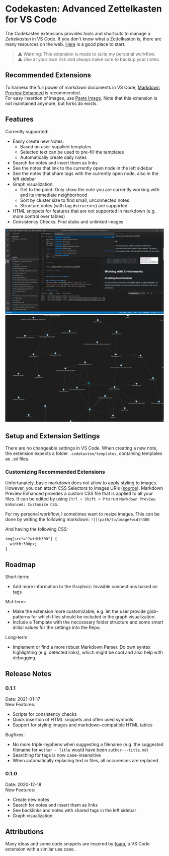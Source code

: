 # Codekasten: Advanced Zettelkasten for VS Code

The Codekasten extensions provides tools and shortcuts to manage a _Zettelkasten_ in VS Code. 
If you don't know what a Zettelkasten is, there are many resources on the web. [Here](http://evantravers.com/articles/2020/03/13/simple-markdown-zettelkasten/) is a good place to start.

> ⚠️ Warning: This extension is made to suite my personal workflow.      
> ⚠️ Use at your own risk and always make sure to backup your notes. 

## Recommended Extensions
To harness the full power of markdown documents in VS Code, [Markdown Preview Enhanced](https://marketplace.visualstudio.com/items?itemName=shd101wyy.markdown-preview-enhanced) is recommended.    
For easy insertion of images, use [Paste Image](https://marketplace.visualstudio.com/items?itemName=mushan.vscode-paste-image). Note that this extension is not maintained anymore, but forks do exists. 



## Features
Currently supported:
- Easily create new Notes:
    - Based on user-supplied templates
    - Selected text can be used to pre-fill the templates
    - Automatically create daily notes
- Search for notes and insert them as links
- See the notes that link to the currently open node in the left sidebar
- See the notes that share tags with the currently open node, also in the left sidebar
- Graph visualization:
  - Get to the point: Only show the note you are currently working with and its immediate neighborhood
  - Sort by cluster size to find small, unconnected notes
  - Structure notes (with tag `#structure`) are supported
- HTML snippets for features that are not supported in markdown (e.g. more control over tables)
- Consistency Checks: Find stubs and unlinked images

![](./docs/codekasten_overview.PNG)
![](./docs/codekasten_graphviz.PNG)

## Setup and Extension Settings
There are no changeable settings in VS Code. 
When creating a new note, the extension expects a folder `.codekasten/templates`, containing templates as `.md` files.

### Customizing Recommended Extensions
Unfortunately, basic markdown does not allow to apply styling to images. However, you can attach CSS Selectors to images URIs ([source](https://www.xaprb.com/blog/how-to-style-images-with-markdown/)). Markdown Preview Enhanced provides a custom CSS file that is applied to all your files. It can be edited by using `Ctrl + Shift + P` to run `Markdown Preview Enhanced: Customize CSS`.

For my personal workflow, I sometimes want to resize images. This can be done by writing the following markdown:
`![](path/to/image?width300`

And having the following CSS:
```
img[src*="?width300"] {
  width:300px;
}
```

## Roadmap

Short-term:
- Add more information to the Graphviz: Invisible connections based on tags

Mid-term:
- Make the extension more customizable, e.g. let the user provide glob-patterns for which files should be included in the graph visualization. 
- Include a Template with the neccessary folder structure and some smart initial values for the settings into the Repo.

Long-term:
- Implement or find a more robust Markdown Parser. Do own syntax highlighting (e.g. detected links), which might be cool and also help with debugging.

## Release Notes

### 0.1.1
Date: 2021-01-17  
New Features:
- Scripts for consistency checks
- Quick insertion of HTML snippets and often used symbols
- Support for styling images and markdown-compatible HTML tables

Bugfixes:
- No more triple-hyphens when suggesting a filename (e.g. the suggested filename for `Author - Title` would have been `author---title.md`)
- Searching for tags is now case-insensitive
- When automatically replacing text in files, all occurences are replaced

### 0.1.0
Date: 2020-12-18  
New Features:
- Create new notes
- Search for notes and insert them as links
- See backlinks and notes with shared tags in the left sidebar
- Graph visualization


## Attributions
Many ideas and some code snippets are inspired by [foam](https://github.com/foambubble/), a VS Code extension with a similar use case. 